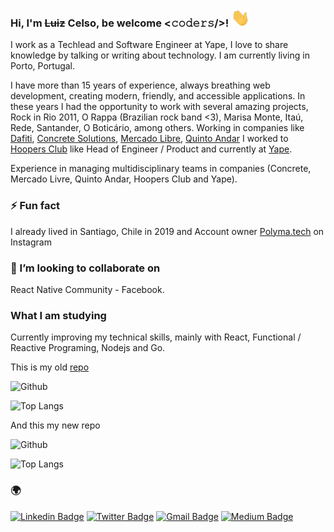 ### Hi, I'm <del>Luiz</del> Celso, be welcome <𝚌𝚘𝚍𝚎𝚛𝚜/>! <img src="https://raw.githubusercontent.com/ABSphreak/ABSphreak/master/gifs/Hi.gif" width="30px"></h2>

I work as a Techlead and Software Engineer at Yape, I love to share knowledge by talking or writing about technology. I am currently living in Porto, Portugal.

I have more than 15 years of experience, always breathing web development, creating modern, friendly, and accessible applications. In these years I had the opportunity to work with several amazing projects, Rock in Rio 2011, O Rappa (Brazilian rock band <3), Marisa Monte, Itaú, Rede, Santander, O Boticário, among others.  Working in companies like [Dafiti](https://github.com/DafitiSprint/), [Concrete Solutions](https://github.com/concretesolutions), [Mercado Libre](https://github.com/mercadolibre), [Quinto Andar](https://github.com/quintoandar) I worked to [Hoopers Club](https://github.com/hoopers-club) like Head of Engineer / Product and currently at [Yape](https://github.com/yaperos).

Experience in managing multidisciplinary teams in companies (Concrete, Mercado Livre, Quinto Andar, Hoopers Club and Yape).

### ⚡ Fun fact 
I already lived in Santiago, Chile in 2019 and Account owner [Polyma.tech](https://www.instagram.com/polyma.tech/) on Instagram

### 👯 I’m looking to collaborate on
React Native Community - Facebook.

### What I am studying

Currently improving my technical skills, mainly with React, Functional / Reactive Programing, Nodejs and Go.

This is my old [repo](https://github.com/lcelso)

![Github](https://github-readme-stats.vercel.app/api?username=lcelso&show_icons=true&count_private=true&theme=gruvbox)

![Top Langs](https://github-readme-stats.vercel.app/api/top-langs/?username=lcelso&langs_count=8&theme=gruvbox)

And this my new repo

![Github](https://github-readme-stats.vercel.app/api?username=eucelso&show_icons=true&count_private=true&theme=gruvbox)

![Top Langs](https://github-readme-stats.vercel.app/api/top-langs/?username=eucelso&langs_count=8&theme=gruvbox)

### 🌍

[![Linkedin Badge](https://img.shields.io/badge/-LinkedIn-blue?style=flat-square&logo=Linkedin&logoColor=white&link=https://www.linkedin.com/in/harshkumarkhatri/)](https://www.linkedin.com/in/luizcelso/)
[![Twitter Badge](https://img.shields.io/badge/-Twitter-1ca0f1?style=flat-square&labelColor=1ca0f1&logo=twitter&logoColor=white&link=https://twitter.com/_eucelso)](https://twitter.com/_eucelso)
[![Gmail Badge](https://img.shields.io/badge/-Gmail-c14438?style=flat-square&logo=Gmail&logoColor=white&link=mailto:celsodesign@gmail.com)](mailto:celsodesign@gmail.com)
[![Medium Badge](https://img.shields.io/badge/-@lcelso-03a57a?style=flat-square&labelColor=000000&logo=Medium&link=https://medium.com/@lcelso/)](https://medium.com/@lcelso)
